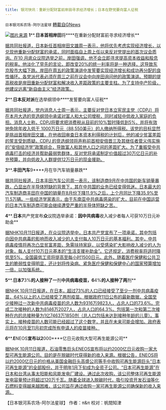 ```yaml
---
title: 银河快讯：重新分配财富前岸田寻求经济增长；日本在野党要向富人征税
---
```

`日本银河系农场-阿尔法星球` [轉載自GNews](https://gnews.org/zh-hans/1592948/)

![](https://assets.gnews.org/wp-content/uploads/2021/10/图片1-47.png)[图片来源](https://www.japantimes.co.jp/)
**1****.****日本首相岸田****将****在重新分配财富前寻求经济增长**

[据共同社报道，日本新任首相岸田文雄周一表示，他将优先考虑实现经济增长，以兑现他重新分配财富的承诺，同时面临自上周上任以来反对党提出的首次议会质询。在10 月底众议院选举之前，岸田强调，他不会立即寻求提高资本收益和股息的税率。他淡化了早先的言论，即改变20%的统一利率将是一种选择，这导致东京股市大幅下跌。岸田在周五的政策演讲中发誓要实现经济增长和成功再分配的良性循环。各党派代表必须在周三之前在议会中向岸田询问他的政策演讲。预期的提高税收是岸田重新分配财富和解决收入差距政策的主要支柱。为了支持中产阶级，他建议远离“新自由主义”经济政策。](https://english.kyodonews.net/news/2021/10/dcb7f3eff041-kishida-to-seek-economic-growth-before-redistributing-wealth.html)

**2****.****日本反对派****在选举纲领中****发誓要向富人征税**

[据共同社报道，党内消息人士周一表示，主要反对党日本立宪民主党（CDPJ）将在本月大选的竞选纲领中承诺对富人和大公司增税，同时减轻中低收入家庭的负担。消息人士称，CDPJ将要求把消费税从目前的10%暂时降低到5%，并将有效地免除年收入低于 1000万日元（88,550美元）的人缴纳所得税。该党的目标显然是挑战首相岸田文雄，在他收回审查日本资本利得税的计划后，他的减少贫富差距的誓言受到质疑。CDPJ 的竞选纲领将声称前首相安倍晋三及其继任者菅义伟实施的”安倍经济学”政策组合，导致富人和其他人口之间的差距扩大。为了重振受中共病毒打击的经济并帮助最弱势群体，反对党将承诺制定价值超过30万亿日元的补充预算，并向低收入人群提供12万日元的现金援助。](https://english.kyodonews.net/news/2021/10/92de8cb77493-japan-opposition-vows-to-tax-the-rich-in-election-platform.html)

**3****.****丰田汽车****9****月在华汽车销量暴跌**

[据共同社报道，日本丰田汽车公司周一表示，该制造商9月在中共国的新车销量暴跌，凸显出在半导体短缺的背景下，其在中共国的业务已经变得低迷。日本最大的汽车制造商丰田在中国的销量在8月份下降11.9%之后，上个月同比下降35.9%至11.5万辆。一些经济学家表示，由于东南亚中共病毒感染的扩大，目前在中国运营的日本汽车制造商可能会继续遭受严重的半导体短缺之苦。](https://english.kyodonews.net/news/2021/10/ae19c76c04c7-toyota-car-sales-plunge-in-china-in-sept-on-semiconductor-shortages.html)

**4****.****日本****共产党宣布****众****议院选举承诺：****因中共病毒****收入减少者每人可获10万日元补助金**

[据NHK10月11日报道，在众议院选举中，日本共产党宣布了一项承诺，其中包括向因中共病毒的影响而收入减少的人支付每人10万日元的基本福利。其中，中共病毒疫情将再次凸显贫富差距，急需扶持家庭，以受感染扩大影响收入减少的人为对象，每人支付10万日元基本的“生活支援补助金”。它还规定，消费税率将适时降低至5%，全国最低工资将提高至每小时1500日元。此外，随着医疗保健和公共卫生的脆弱性变得明显，还计划将传染病、紧急医疗保健和保健中心的国家预算增加一倍，以加强系统。](https://www3.nhk.or.jp/news/html/20211011/k10013302391000.html?utm_int=all_side_ranking-social_001)

**5****.****日本7****3%****的人接种了一****剂****中共病毒疫苗，6****4%****的人接种了两****剂**

[据NHK 10月11日报道，在日本，超过73%的人口已经接受了至少一剂中共病毒疫苗，64%以上的人已经接受了两剂疫苗。根据政府11日公布的最新数据，全国至少接种过一次新中共病毒疫苗的总人数为9316万9823人，占总人口的73.6%。完成二次接种的人数为8146万2027人，占总人口的64.3%。包括第一次和第二次接种在内的总接种量为1亿7463万1850剂（总人口包括未达到接种年龄的儿童）。事实上，接种疫苗的人数可能已经超过了这个数字，并且在未来可能会增加。政府表示将在10月至11月初完成所有申请人的疫苗接种。](https://www3.nhk.or.jp/news/html/20211011/k10013302351000.html?utm_int=news-social_contents_list-items_016)

**6****.****E****NEOS****宣布以2****000****亿日元收购大型可再生能源公司**

[据NHK 10月11日报道，石油零售巨头ENEOS宣布将以约2000亿日元收购一家大型可再生能源公司。目的是在脱碳时代获得新的收入来源。根据公告，ENEOS将以约2000亿日元的价格从美国金融巨头高盛公司等手中收购可再生能源巨头“日本可再生能源”的全部股份，并于明年1月下旬成为全资子公司。“日本可再生能源”在日本和台湾从事太阳能和风能发电厂建设。通过此次收购，该公司整体可再生能源发电容量预计将超过120万千瓦。随着全球进入脱碳时代，吸引投资开发石油等化石燃料变得越来越困难，该公司旨在通过收购一家可再生能源公司确保新的收入来源。](https://www3.nhk.or.jp/news/html/20211011/k10013302751000.html?utm_int=news-business_contents_list-items_007)

【日本银河系农场-阿尔法星球】
作者：π&π
校对：帆間知津
